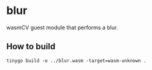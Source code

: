 # blur

wasmCV guest module that performs a blur.

## How to build

```shell
tinygo build -o ../blur.wasm -target=wasm-unknown .
```

